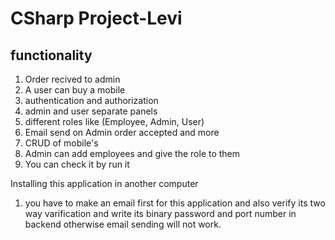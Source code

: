 # CSharp Project-Levi 

## functionality
1. Order recived to admin
2. A user can buy a mobile
3. authentication and authorization
4. admin and user separate panels
5. different roles like (Employee, Admin, User)
6. Email send on Admin order accepted and more
7. CRUD of mobile's
8. Admin can add employees and give the role to them 
9. You can check it by run it 


 Installing this application in another computer
 1. you have to make an email first for this application and also verify its two way varification and write its binary password and port number in backend otherwise email sending will not work.  


